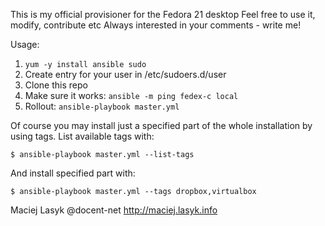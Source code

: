 This is my official provisioner for the Fedora 21 desktop
Feel free to use it, modify, contribute etc
Always interested in your comments - write me!

Usage:

1. `yum -y install ansible sudo`
2. Create entry for your user in /etc/sudoers.d/user
3. Clone this repo
4. Make sure it works: `ansible -m ping fedex-c local`
5. Rollout: `ansible-playbook master.yml`

Of course you may install just a specified part of the
whole installation by using tags. List available tags
with:

`$ ansible-playbook master.yml --list-tags`

 And install specified part with:

`$ ansible-playbook master.yml --tags dropbox,virtualbox`

Maciej Lasyk
@docent-net
http://maciej.lasyk.info

